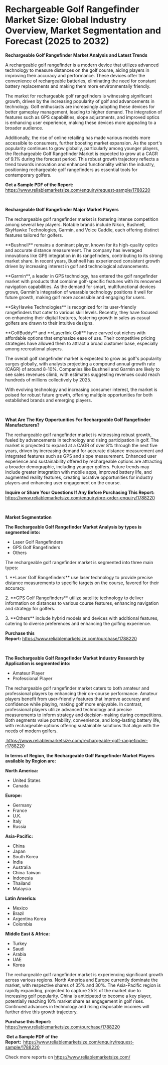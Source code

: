 <p><h1>Rechargeable Golf Rangefinder Market Size: Global Industry Overview, Market Segmentation and Forecast (2025 to 2032)</h1></p><p><strong>Rechargeable Golf Rangefinder Market Analysis and Latest Trends</strong></p>
<p><p>A rechargeable golf rangefinder is a modern device that utilizes advanced technology to measure distances on the golf course, aiding players in improving their accuracy and performance. These devices offer the convenience of rechargeable batteries, eliminating the need for constant battery replacements and making them more environmentally friendly.</p><p>The market for rechargeable golf rangefinders is witnessing significant growth, driven by the increasing popularity of golf and advancements in technology. Golf enthusiasts are increasingly adopting these devices for better gameplay management, leading to higher demand. The integration of features such as GPS capabilities, slope adjustments, and improved optics is enhancing user experience, making these devices more appealing to a broader audience.</p><p>Additionally, the rise of online retailing has made various models more accessible to consumers, further boosting market expansion. As the sport's popularity continues to grow globally, particularly among younger players, the Rechargeable Golf Rangefinder Market is expected to grow at a CAGR of 9.1% during the forecast period. This robust growth trajectory reflects a trend towards innovation and enhanced functionality within the industry, positioning rechargeable golf rangefinders as essential tools for contemporary golfers.</p></p>
<p><strong>Get a Sample PDF of the Report:&nbsp;</strong> <a href="https://www.reliablemarketsize.com/enquiry/request-sample/1788220?utm_campaign=1835&utm_medium=2&utm_source=Github&utm_content=ia&utm_term=11042025&utm_id=rechargeable-golf-rangefinder">https://www.reliablemarketsize.com/enquiry/request-sample/1788220</a></p>
<p>&nbsp;</p>
<p><strong>Rechargeable Golf Rangefinder Major Market Players</strong></p>
<p><p>The rechargeable golf rangefinder market is fostering intense competition among several key players. Notable brands include Nikon, Bushnell, SkyHawke Technologies, Garmin, and Voice Caddie, each offering distinct features tailored for golfers.</p><p>**Bushnell** remains a dominant player, known for its high-quality optics and accurate distance measurement. The company has leveraged innovations like GPS integration in its rangefinders, contributing to its strong market share. In recent years, Bushnell has experienced consistent growth driven by increasing interest in golf and technological advancements. </p><p>**Garmin**, a leader in GPS technology, has entered the golf rangefinder market with products that combine golf-specific features with its renowned navigation capabilities. As the demand for smart, multifunctional devices grows, Garmin's integration of wearable technology positions it well for future growth, making golf more accessible and engaging for users.</p><p>**SkyHawke Technologies** is recognized for its user-friendly rangefinders that cater to various skill levels. Recently, they have focused on enhancing their digital features, fostering growth in sales as casual golfers are drawn to their intuitive designs. </p><p>**GolfBuddy** and **Laserlink Golf** have carved out niches with affordable options that emphasize ease of use. Their competitive pricing strategies have allowed them to attract a broad customer base, especially among recreational players.</p><p>The overall golf rangefinder market is expected to grow as golf's popularity surges globally, with analysts projecting a compound annual growth rate (CAGR) of around 8-10%. Companies like Bushnell and Garmin are likely to see sales revenues climb, with estimates suggesting revenues could reach hundreds of millions collectively by 2025. </p><p>With evolving technology and increasing consumer interest, the market is poised for robust future growth, offering multiple opportunities for both established brands and emerging players.</p></p>
<p>&nbsp;</p>
<p><strong>What Are The Key Opportunities For Rechargeable Golf Rangefinder Manufacturers?</strong></p>
<p><p>The rechargeable golf rangefinder market is witnessing robust growth, fueled by advancements in technology and rising participation in golf. The market is projected to expand at a CAGR of over 8% through the next five years, driven by increasing demand for accurate distance measurement and integrated features such as GPS and slope measurement. Enhanced user experience and sustainability offered by rechargeable options are attracting a broader demographic, including younger golfers. Future trends may include greater integration with mobile apps, improved battery life, and augmented reality features, creating lucrative opportunities for industry players and enhancing user engagement on the course.</p></p>
<p><strong>Inquire or Share Your Questions If Any Before Purchasing This Report:</strong> <a href="https://www.reliablemarketsize.com/enquiry/pre-order-enquiry/1788220?utm_campaign=1835&utm_medium=2&utm_source=Github&utm_content=ia&utm_term=11042025&utm_id=rechargeable-golf-rangefinder">https://www.reliablemarketsize.com/enquiry/pre-order-enquiry/1788220</a></p>
<p>&nbsp;</p>
<p><strong>Market Segmentation</strong></p>
<p><strong>The Rechargeable Golf Rangefinder Market Analysis by types is segmented into:</strong></p>
<p><ul><li>Laser Golf Rangefinders</li><li>GPS Golf Rangefinders</li><li>Others</li></ul></p>
<p><p>The rechargeable golf rangefinder market is segmented into three main types: </p><p>1. **Laser Golf Rangefinders** use laser technology to provide precise distance measurements to specific targets on the course, favored for their accuracy.</p><p>   </p><p>2. **GPS Golf Rangefinders** utilize satellite technology to deliver information on distances to various course features, enhancing navigation and strategy for golfers.</p><p>3. **Others** include hybrid models and devices with additional features, catering to diverse preferences and enhancing the golfing experience.</p></p>
<p><strong>Purchase this Report:&nbsp;</strong><a href="https://www.reliablemarketsize.com/purchase/1788220?utm_campaign=1835&utm_medium=2&utm_source=Github&utm_content=ia&utm_term=11042025&utm_id=rechargeable-golf-rangefinder">https://www.reliablemarketsize.com/purchase/1788220</a></p>
<p>&nbsp;</p>
<p><strong>The Rechargeable Golf Rangefinder Market Industry Research by Application is segmented into:</strong></p>
<p><ul><li>Amateur Player</li><li>Professional Player</li></ul></p>
<p><p>The rechargeable golf rangefinder market caters to both amateur and professional players by enhancing their on-course performance. Amateur players benefit from user-friendly features that improve accuracy and confidence while playing, making golf more enjoyable. In contrast, professional players utilize advanced technology and precise measurements to inform strategy and decision-making during competitions. Both segments value portability, convenience, and long-lasting battery life, with rechargeable options offering sustainable solutions that align with the needs of modern golfers.</p></p>
<p><a href="https://www.reliablemarketsize.com/rechargeable-golf-rangefinder-r1788220?utm_campaign=1835&utm_medium=2&utm_source=Github&utm_content=ia&utm_term=11042025&utm_id=rechargeable-golf-rangefinder">&nbsp;https://www.reliablemarketsize.com/rechargeable-golf-rangefinder-r1788220</a></p>
<p><strong>In terms of Region, the Rechargeable Golf Rangefinder Market Players available by Region are:</strong></p>
<p>
    <p> <strong> North America: </strong>
        <ul>
            <li>United States</li>
            <li>Canada</li>
        </ul>
        </p> 
    <p> <strong> Europe: </strong>
        <ul>
            <li>Germany</li>
            <li>France</li>
            <li>U.K.</li>
            <li>Italy</li>
            <li>Russia</li>
        </ul>
        </p> 
    <p> <strong> Asia-Pacific: </strong>
        <ul>
            <li>China</li>
            <li>Japan</li>
            <li>South Korea</li>
            <li>India</li>
            <li>Australia</li>
            <li>China Taiwan</li>
            <li>Indonesia</li>
            <li>Thailand</li>
            <li>Malaysia</li>
        </ul>
        </p> 
    <p> <strong> Latin America: </strong>
        <ul>
            <li>Mexico</li>
            <li>Brazil</li>
            <li>Argentina Korea</li>
            <li>Colombia</li>
        </ul>
        </p> 
    <p> <strong> Middle East & Africa: </strong>
        <ul>
            <li>Turkey</li>
            <li>Saudi</li>
            <li>Arabia</li>
            <li>UAE</li>
            <li>Korea</li>
        </ul>
    </p>
    </p>
<p><p>The rechargeable golf rangefinder market is experiencing significant growth across various regions. North America and Europe currently dominate the market, with respective shares of 35% and 30%. The Asia-Pacific region is rapidly expanding, projected to capture 25% of the market due to increasing golf popularity. China is anticipated to become a key player, potentially reaching 10% market share as engagement in golf rises. Continued advances in technology and rising disposable incomes will further drive this growth trajectory.</p></p>
<p><strong>Purchase this Report: </strong><a href="https://www.reliablemarketsize.com/purchase/1788220?utm_campaign=1835&utm_medium=2&utm_source=Github&utm_content=ia&utm_term=11042025&utm_id=rechargeable-golf-rangefinder">https://www.reliablemarketsize.com/purchase/1788220</a></p>
<p>&nbsp;<strong>Get a Sample PDF of the Report:&nbsp;&nbsp;</strong><a href="https://www.reliablemarketsize.com/enquiry/request-sample/1788220?utm_campaign=1835&utm_medium=2&utm_source=Github&utm_content=ia&utm_term=11042025&utm_id=rechargeable-golf-rangefinder">https://www.reliablemarketsize.com/enquiry/request-sample/1788220</a></p>
<p><strong></strong></p>
<p>Check more reports on <a href="https://www.reliablemarketsize.com/?utm_campaign=1835&utm_medium=2&utm_source=Github&utm_content=ia&utm_term=11042025&utm_id=rechargeable-golf-rangefinder">https://www.reliablemarketsize.com/</a></p>